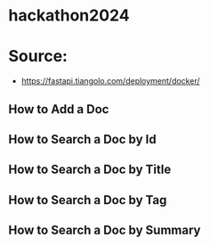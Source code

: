 # hackathon2024

# Source:
  - https://fastapi.tiangolo.com/deployment/docker/


## How to Add a Doc

## How to Search a Doc by Id

## How to Search a Doc by Title

## How to Search a Doc by Tag

## How to Search a Doc by Summary
